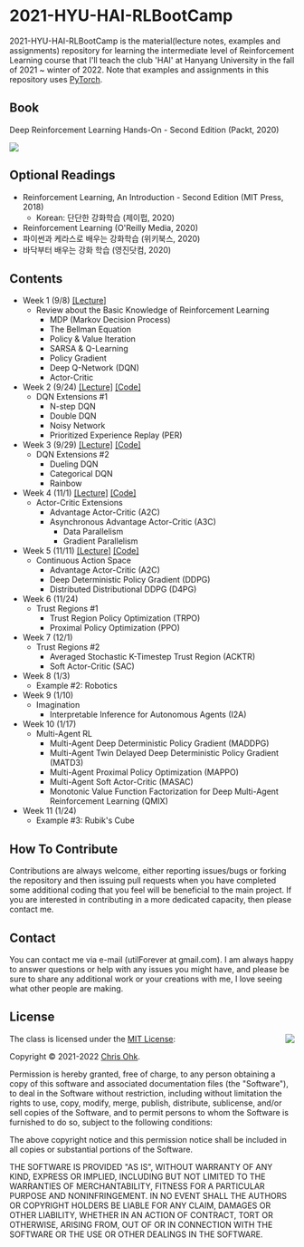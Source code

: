 # 2021-HYU-HAI-RLBootCamp

2021-HYU-HAI-RLBootCamp is the material(lecture notes, examples and assignments) repository for learning the intermediate level of Reinforcement Learning course that I'll teach the club 'HAI' at Hanyang University in the fall of 2021 ~ winter of 2022. Note that examples and assignments in this repository uses [PyTorch](https://pytorch.org/).

## Book

Deep Reinforcement Learning Hands-On - Second Edition (Packt, 2020)

![](https://static.packt-cdn.com/products/9781838826994/cover/smaller)

## Optional Readings

- Reinforcement Learning, An Introduction - Second Edition (MIT Press, 2018)
  - Korean: 단단한 강화학습 (제이펍, 2020)
- Reinforcement Learning (O'Reilly Media, 2020)
- 파이썬과 케라스로 배우는 강화학습 (위키북스, 2020)
- 바닥부터 배우는 강화 학습 (영진닷컴, 2020)

## Contents

- Week 1 (9/8) [[Lecture]](./1%20-%20Lecture/210908%20-%20RL%20Boot%20Camp%2C%20Week%201.pdf)
  - Review about the Basic Knowledge of Reinforcement Learning 
    - MDP (Markov Decision Process)
    - The Bellman Equation
    - Policy & Value Iteration
    - SARSA & Q-Learning
    - Policy Gradient
    - Deep Q-Network (DQN)
    - Actor-Critic
- Week 2 (9/24) [[Lecture]](./1%20-%20Lecture/210924%20-%20RL%20Boot%20Camp%2C%20Week%202.pdf) [[Code]](./2%20-%20Code/210924%20-%20DQN%20Extensions%20%231)
  - DQN Extensions #1
    - N-step DQN
    - Double DQN
    - Noisy Network
    - Prioritized Experience Replay (PER)
- Week 3 (9/29) [[Lecture]](./1%20-%20Lecture/210929%20-%20RL%20Boot%20Camp%2C%20Week%203.pdf) [[Code]](./2%20-%20Code/210929%20-%20DQN%20Extensions%20%232)
  - DQN Extensions #2
    - Dueling DQN
    - Categorical DQN
    - Rainbow
- Week 4 (11/1) [[Lecture]](./1%20-%20Lecture/211101%20-%20RL%20Boot%20Camp%2C%20Week%204.pdf) [[Code]](./2%20-%20Code/211101%20-%20Actor-Critic%20Extensions)
  - Actor-Critic Extensions
    - Advantage Actor-Critic (A2C)
    - Asynchronous Advantage Actor-Critic (A3C)
      - Data Parallelism
      - Gradient Parallelism
- Week 5 (11/11) [[Lecture]](./1%20-%20Lecture/211111%20-%20RL%20Boot%20Camp%2C%20Week%205.pdf) [[Code]](./2%20-%20Code/211111%20-%20Continuous%20Action%20Space)
  - Continuous Action Space
    - Advantage Actor-Critic (A2C)
    - Deep Deterministic Policy Gradient (DDPG)
    - Distributed Distributional DDPG (D4PG)
- Week 6 (11/24)
  - Trust Regions #1
    - Trust Region Policy Optimization (TRPO)
    - Proximal Policy Optimization (PPO)
- Week 7 (12/1)
  - Trust Regions #2
    - Averaged Stochastic K-Timestep Trust Region (ACKTR)
    - Soft Actor-Critic (SAC)
- Week 8 (1/3)
  - Example #2: Robotics
- Week 9 (1/10)
  - Imagination
    - Interpretable Inference for Autonomous Agents (I2A)
- Week 10 (1/17)
  - Multi-Agent RL
    - Multi-Agent Deep Deterministic Policy Gradient (MADDPG)
    - Multi-Agent Twin Delayed Deep Deterministic Policy Gradient (MATD3)
    - Multi-Agent Proximal Policy Optimization (MAPPO)
    - Multi-Agent Soft Actor-Critic (MASAC)
    - Monotonic Value Function Factorization for Deep Multi-Agent Reinforcement Learning (QMIX)
- Week 11 (1/24)
  - Example #3: Rubik's Cube

## How To Contribute

Contributions are always welcome, either reporting issues/bugs or forking the repository and then issuing pull requests when you have completed some additional coding that you feel will be beneficial to the main project. If you are interested in contributing in a more dedicated capacity, then please contact me.

## Contact

You can contact me via e-mail (utilForever at gmail.com). I am always happy to answer questions or help with any issues you might have, and please be sure to share any additional work or your creations with me, I love seeing what other people are making.

## License

<img align="right" src="http://opensource.org/trademarks/opensource/OSI-Approved-License-100x137.png">

The class is licensed under the [MIT License](http://opensource.org/licenses/MIT):

Copyright &copy; 2021-2022 [Chris Ohk](http://www.github.com/utilForever).

Permission is hereby granted, free of charge, to any person obtaining a copy of this software and associated documentation files (the "Software"), to deal in the Software without restriction, including without limitation the rights to use, copy, modify, merge, publish, distribute, sublicense, and/or sell copies of the Software, and to permit persons to whom the Software is furnished to do so, subject to the following conditions:

The above copyright notice and this permission notice shall be included in all copies or substantial portions of the Software.

THE SOFTWARE IS PROVIDED "AS IS", WITHOUT WARRANTY OF ANY KIND, EXPRESS OR IMPLIED, INCLUDING BUT NOT LIMITED TO THE WARRANTIES OF MERCHANTABILITY, FITNESS FOR A PARTICULAR PURPOSE AND NONINFRINGEMENT. IN NO EVENT SHALL THE AUTHORS OR COPYRIGHT HOLDERS BE LIABLE FOR ANY CLAIM, DAMAGES OR OTHER LIABILITY, WHETHER IN AN ACTION OF CONTRACT, TORT OR OTHERWISE, ARISING FROM, OUT OF OR IN CONNECTION WITH THE SOFTWARE OR THE USE OR OTHER DEALINGS IN THE SOFTWARE.

